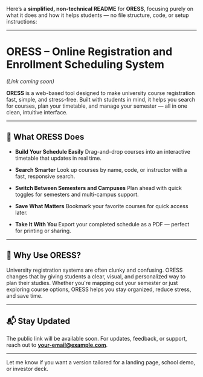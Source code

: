 Here’s a **simplified, non-technical README** for **ORESS**, focusing purely on what it does and how it helps students — no file structure, code, or setup instructions:

---

# ORESS – Online Registration and Enrollment Scheduling System

*(Link coming soon)*

**ORESS** is a web-based tool designed to make university course registration fast, simple, and stress-free. Built with students in mind, it helps you search for courses, plan your timetable, and manage your semester — all in one clean, intuitive interface.

---

## 🚀 What ORESS Does

* **Build Your Schedule Easily**
  Drag-and-drop courses into an interactive timetable that updates in real time.

* **Search Smarter**
  Look up courses by name, code, or instructor with a fast, responsive search.

* **Switch Between Semesters and Campuses**
  Plan ahead with quick toggles for semesters and multi-campus support.

* **Save What Matters**
  Bookmark your favorite courses for quick access later.

* **Take It With You**
  Export your completed schedule as a PDF — perfect for printing or sharing.

---

## 🎯 Why Use ORESS?

University registration systems are often clunky and confusing. ORESS changes that by giving students a clear, visual, and personalized way to plan their studies. Whether you're mapping out your semester or just exploring course options, ORESS helps you stay organized, reduce stress, and save time.

---

## 📬 Stay Updated

The public link will be available soon. For updates, feedback, or support, reach out to **[your-email@example.com](mailto:your-email@example.com)**.

---

Let me know if you want a version tailored for a landing page, school demo, or investor deck.
